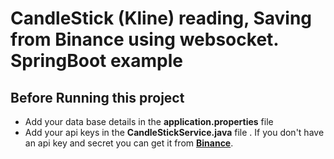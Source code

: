# CandleStick (Kline) reading, Saving from Binance using websocket. SpringBoot example
## Before Running this project
- Add your data base details in the **application.properties** file
- Add your api keys in the **CandleStickService.java** file . If you don't have an api key and secret you can get it from [**Binance**](https://bit.ly/2MKLfTM "Go to Binance").
